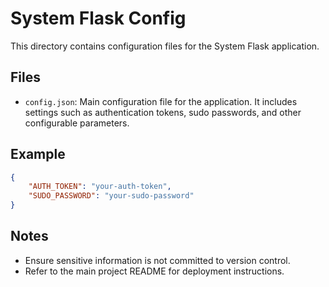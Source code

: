 # System Flask Config

This directory contains configuration files for the System Flask application.

## Files

- `config.json`: Main configuration file for the application. It includes settings such as authentication tokens, sudo passwords, and other configurable parameters.

## Example

```json
{
    "AUTH_TOKEN": "your-auth-token",
    "SUDO_PASSWORD": "your-sudo-password"
}
```

## Notes

- Ensure sensitive information is not committed to version control.
- Refer to the main project README for deployment instructions.